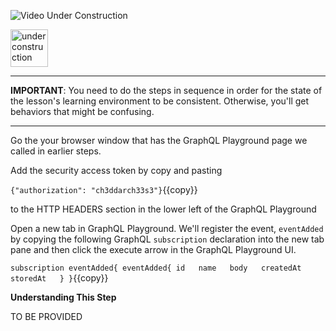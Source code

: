 ![Video Under Construction](https://raw.githubusercontent.com/reselbob/katacoda-scenarios/master/understanding-graphql-using-imbob/images/video-under-construction.jpg)
 
 <img src="http://www.gosc.org/_Media/under-construction-yellow-d_med.png" width="60" alt="under construction" />

------

**IMPORTANT**: You need to do the steps in sequence in order for the state of the lesson's learning environment to be
consistent. Otherwise, you'll get behaviors that might be confusing.

------

Go the your browser window that has the GraphQL Playground page we called in earlier steps.

Add the security access token by copy and pasting

`{"authorization": "ch3ddarch33s3"}`{{copy}}

to the HTTP HEADERS section in the lower left of the GraphQL Playground

Open a new tab in GraphQL Playground. We'll register the event, `eventAdded` by copying the following
GraphQL `subscription` declaration into the new tab pane and then click the execute arrow in the GraphQL
Playground UI.

`
subscription eventAdded{
  eventAdded{
    id  
    name  
    body  
    createdAt  
    storedAt  
  }
}
`{{copy}}

**Understanding This Step**

TO BE PROVIDED

